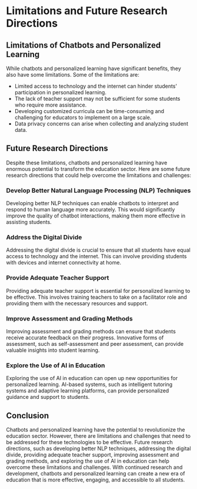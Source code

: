 Limitations and Future Research Directions
======================================================

Limitations of Chatbots and Personalized Learning
-------------------------------------------------

While chatbots and personalized learning have significant benefits, they also have some limitations. Some of the limitations are:

* Limited access to technology and the internet can hinder students' participation in personalized learning.
* The lack of teacher support may not be sufficient for some students who require more assistance.
* Developing customized curricula can be time-consuming and challenging for educators to implement on a large scale.
* Data privacy concerns can arise when collecting and analyzing student data.

Future Research Directions
--------------------------

Despite these limitations, chatbots and personalized learning have enormous potential to transform the education sector. Here are some future research directions that could help overcome the limitations and challenges:

### Develop Better Natural Language Processing (NLP) Techniques

Developing better NLP techniques can enable chatbots to interpret and respond to human language more accurately. This would significantly improve the quality of chatbot interactions, making them more effective in assisting students.

### Address the Digital Divide

Addressing the digital divide is crucial to ensure that all students have equal access to technology and the internet. This can involve providing students with devices and internet connectivity at home.

### Provide Adequate Teacher Support

Providing adequate teacher support is essential for personalized learning to be effective. This involves training teachers to take on a facilitator role and providing them with the necessary resources and support.

### Improve Assessment and Grading Methods

Improving assessment and grading methods can ensure that students receive accurate feedback on their progress. Innovative forms of assessment, such as self-assessment and peer assessment, can provide valuable insights into student learning.

### Explore the Use of AI in Education

Exploring the use of AI in education can open up new opportunities for personalized learning. AI-based systems, such as intelligent tutoring systems and adaptive learning platforms, can provide personalized guidance and support to students.

Conclusion
----------

Chatbots and personalized learning have the potential to revolutionize the education sector. However, there are limitations and challenges that need to be addressed for these technologies to be effective. Future research directions, such as developing better NLP techniques, addressing the digital divide, providing adequate teacher support, improving assessment and grading methods, and exploring the use of AI in education can help overcome these limitations and challenges. With continued research and development, chatbots and personalized learning can create a new era of education that is more effective, engaging, and accessible to all students.
